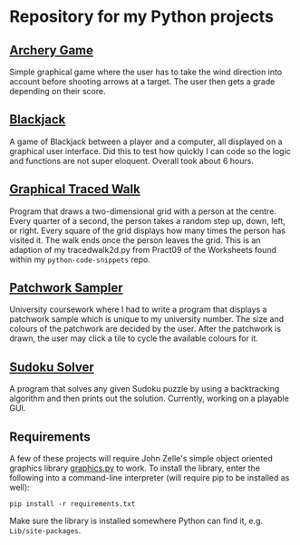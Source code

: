 Repository for my Python projects
===
[Archery Game](https://github.com/Dagonite/python-projects/tree/main/Archery%20Game)
---
Simple graphical game where the user has to take the wind direction into account before shooting arrows at a target. The user then gets a grade depending on their score.

[Blackjack](https://github.com/Dagonite/python-projects/tree/main/Blackjack)
---
A game of Blackjack between a player and a computer, all displayed on a graphical user interface. Did this to test how quickly I can code so the logic and functions are not super eloquent. Overall took about 6 hours.

[Graphical Traced Walk](https://github.com/Dagonite/python-projects/tree/main/Graphical%20Traced%20Walk)
---
Program that draws a two-dimensional grid with a person at the centre. Every quarter of a second, the person takes a random step up, down, left, or right. Every square of the grid displays how many times the person has visited it. The walk ends once the person leaves the grid. This is an adaption of my tracedwalk2d.py from Pract09 of the Worksheets found within my `python-code-snippets` repo.

[Patchwork Sampler](https://github.com/Dagonite/python-projects/tree/main/Patchwork%20Sampler)
---
University coursework where I had to write a program that displays a patchwork sample which is unique to my university number. The size and colours of the patchwork are decided by the user. After the patchwork is drawn, the user may click a tile to cycle the available colours for it.

[Sudoku Solver](https://github.com/Dagonite/python-projects/tree/main/Sudoku%20Solver)
---
A program that solves any given Sudoku puzzle by using a backtracking algorithm and then prints out the solution. Currently, working on a playable GUI.

Requirements
---
A few of these projects will require John Zelle's simple object oriented graphics library [graphics.py](https://mcsp.wartburg.edu/zelle/python/graphics.py) to work. To install the library, enter the following into a command-line interpreter (will require pip to be installed as well):

```
pip install -r requirements.txt
```

Make sure the library is installed somewhere Python can find it, e.g. `Lib/site-packages`.
